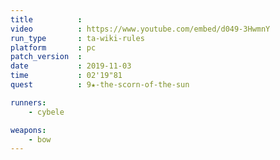 ```yaml
---
title          :
video          : https://www.youtube.com/embed/d049-3HwmnY
run_type       : ta-wiki-rules
platform       : pc
patch_version  : 
date           : 2019-11-03
time           : 02'19"81
quest          : 9★-the-scorn-of-the-sun

runners:
    - cybele

weapons:
    - bow
---
```

